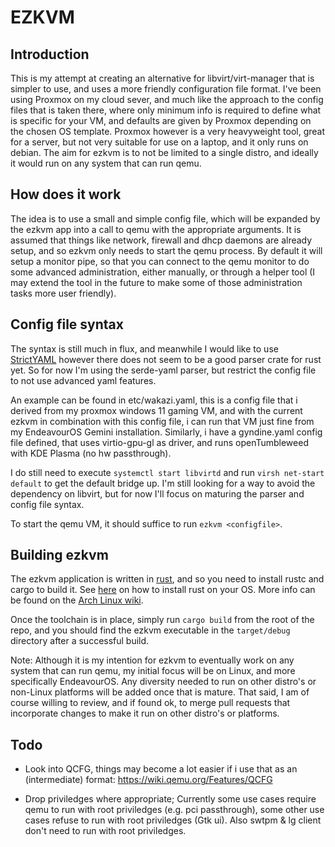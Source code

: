 # EZKVM #

## Introduction ##
This is my attempt at creating an alternative for libvirt/virt-manager that is simpler 
to use, and uses a more friendly configuration file format.
I've been using Proxmox on my cloud sever, and much like the approach to the config files 
that is taken there, where only minimum info is required to define what is specific for 
your VM, and defaults are given by Proxmox depending on the chosen OS template.
Proxmox however is a very heavyweight tool, great for a server, but not very suitable
for use on a laptop, and it only runs on debian.
The aim for ezkvm is to not be limited to a single distro, and ideally it would run on
any system that can run qemu.

## How does it work ##
The idea is to use a small and simple config file, which will be expanded by the ezkvm 
app into a call to qemu with the appropriate arguments. It is assumed that things like 
network, firewall and dhcp daemons are already setup, and so ezkvm only needs to start 
the qemu process.
By default it will setup a monitor pipe, so that you can connect to the qemu monitor to 
do some advanced administration, either manually, or through a helper tool (I may extend
the tool in the future to make some of those administration tasks more user friendly).

## Config file syntax ##
The syntax is still much in flux, and meanwhile I would like to use [StrictYAML](https://hitchdev.com/strictyaml/)
however there does not seem to be a good parser crate for rust yet. So for now I'm using
the serde-yaml parser, but restrict the config file to not use advanced yaml features.

An example can be found in etc/wakazi.yaml, this is a config file that i derived from my 
proxmox windows 11 gaming VM, and with the current ezkvm in combination with this config 
file, i can run that VM just fine from my EndeavourOS Gemini installation.
Similarly, i have a gyndine.yaml config file defined, that uses virtio-gpu-gl as driver,
and runs openTumbleweed with KDE Plasma (no hw passthrough).

I do still need to execute `systemctl start libvirtd` and run `virsh net-start default` 
to get the default bridge up. I'm still looking for a way to avoid the dependency on 
libvirt, but for now I'll focus on maturing the parser and config file syntax.

To start the qemu VM, it should suffice to run `ezkvm <configfile>`.

## Building ezkvm ##
The ezkvm application is written in [rust](https://www.rust-lang.org/), and so you need
to install rustc and cargo to build it. See [here](https://www.rust-lang.org/tools/install)
on how to install rust on your OS. More info can be found on the [Arch Linux wiki](https://wiki.archlinux.org/title/rust).

Once the toolchain is in place, simply run `cargo build` from the root of the
repo, and you should find the ezkvm executable in the `target/debug` directory after
a successful build.

Note: Although it is my intention for ezkvm to eventually work on any system that can run
qemu, my initial focus will be on Linux, and more specifically EndeavourOS.
Any diversity needed to run on other distro's or non-Linux platforms will be added once
that is mature. 
That said, I am of course willing to review, and if found ok, to merge pull requests that
incorporate changes to make it run on other distro's or platforms.


## Todo ##
 - Look into QCFG, things may become a lot easier if i use that as an (intermediate) format:
https://wiki.qemu.org/Features/QCFG

 - Drop priviledges where appropriate; Currently some use cases require qemu to run with
   root priviledges (e.g. pci passthrough), some other use cases refuse to run with root
   priviledges (Gtk ui). Also swtpm & lg client don't need to run with root priviledges.



